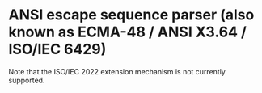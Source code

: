 # ANSI escape sequence parser (also known as ECMA-48 / ANSI X3.64 / ISO/IEC 6429)

Note that the ISO/IEC 2022 extension mechanism is not currently supported.
